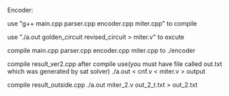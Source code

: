 Encoder:

use "g++ main.cpp parser.cpp encoder.cpp miter.cpp" to compile

use "./a.out golden_circuit revised_circuit > miter.v" to excute 

compile main.cpp parser.cpp encoder.cpp miter.cpp to ./encoder

compile result_ver2.cpp
after compile use(you must have file called out.txt which was generated by sat solver)
./a.out < cnf.v < miter.v > output


compile result_outside.cpp
./a.out miter_2.v out_2_t.txt > out_2.txt